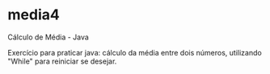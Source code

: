# media4
Cálculo de Média - Java

Exercício para praticar java: cálculo da média entre dois números, utilizando "While" para reiniciar se desejar.
